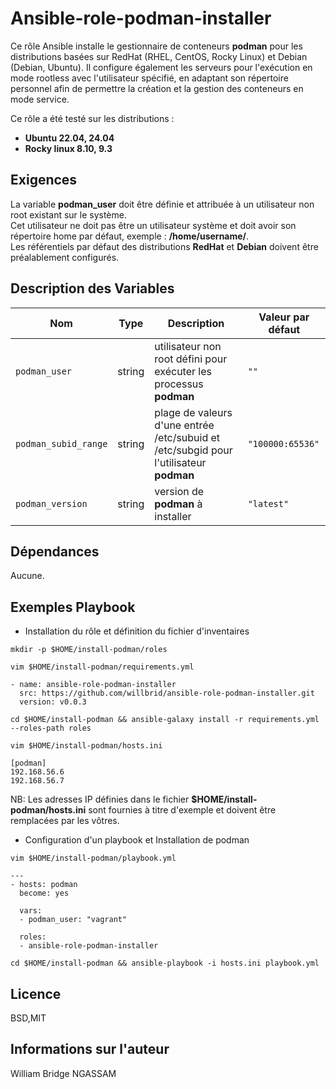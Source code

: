 Ansible-role-podman-installer
=========

Ce rôle Ansible installe le gestionnaire de conteneurs **podman** pour les distributions basées sur RedHat (RHEL, CentOS, Rocky Linux) et Debian (Debian, Ubuntu). Il configure également les serveurs pour l'exécution en mode rootless avec l'utilisateur spécifié, en adaptant son répertoire personnel afin de permettre la création et la gestion des conteneurs en mode service.

Ce rôle a été testé sur les distributions :
- **Ubuntu 22.04, 24.04**
- **Rocky linux 8.10, 9.3**

Exigences
------------

La variable **podman_user** doit être définie et attribuée à un utilisateur non root existant sur le système. <br>
Cet utilisateur ne doit pas être un utilisateur système et doit avoir son répertoire home par défaut, exemple : **/home/username/**. <br>
Les référentiels par défaut des distributions **RedHat** et **Debian** doivent être préalablement configurés.

Description des Variables
--------------

|Nom|Type|Description|Valeur par défaut|
|---|----|-----------|-----------------|
`podman_user`|string|utilisateur non root défini pour exécuter les processus **podman**|`""`
`podman_subid_range`|string|plage de valeurs d'une entrée /etc/subuid et /etc/subgid pour l'utilisateur **podman**|`"100000:65536"`
`podman_version`|string|version de **podman** à installer|`"latest"`

Dépendances
------------

Aucune.

Exemples Playbook
----------------

- Installation du rôle et définition du fichier d'inventaires

```
mkdir -p $HOME/install-podman/roles
```

```
vim $HOME/install-podman/requirements.yml
```

```
- name: ansible-role-podman-installer
  src: https://github.com/willbrid/ansible-role-podman-installer.git
  version: v0.0.3
```

```
cd $HOME/install-podman && ansible-galaxy install -r requirements.yml --roles-path roles
```

```
vim $HOME/install-podman/hosts.ini
```

```
[podman]
192.168.56.6
192.168.56.7
```

NB: Les adresses IP définies dans le fichier **$HOME/install-podman/hosts.ini** sont fournies à titre d'exemple et doivent être remplacées par les vôtres.

- Configuration d'un playbook et Installation de podman

```
vim $HOME/install-podman/playbook.yml
```

```
---
- hosts: podman
  become: yes

  vars:
  - podman_user: "vagrant"

  roles:
  - ansible-role-podman-installer
```

```
cd $HOME/install-podman && ansible-playbook -i hosts.ini playbook.yml
```

Licence
-------

BSD,MIT

Informations sur l'auteur
------------------

William Bridge NGASSAM